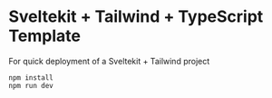 # Sveltekit + Tailwind + TypeScript Template #
For quick deployment of a Sveltekit + Tailwind project

```
npm install
npm run dev
```
